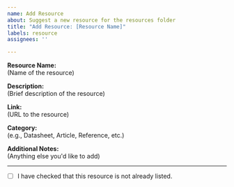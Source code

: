 ```yaml
---
name: Add Resource
about: Suggest a new resource for the resources folder
title: "Add Resource: [Resource Name]"
labels: resource
assignees: ''

---
```


**Resource Name:**  
(Name of the resource)

**Description:**  
(Brief description of the resource)

**Link:**  
(URL to the resource)

**Category:**  
(e.g., Datasheet, Article, Reference, etc.)

**Additional Notes:**  
(Anything else you'd like to add)

---

- [ ] I have checked that this resource is not already listed.